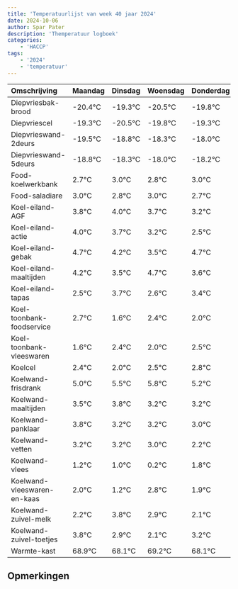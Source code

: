 ```yaml
---
title: 'Temperatuurlijst van week 40 jaar 2024'
date: 2024-10-06
author: Spar Pater
description: 'Themperatuur logboek'
categories:
    - 'HACCP'
tags:
    - '2024'
    - 'temperatuur'
---
```

|Omschrijving|Maandag|Dinsdag|Woensdag|Donderdag|Vrijdag|Zaterdag|Zondag|
|:---|:---|:---|:---|:---|:---|:---|:---|
|Diepvriesbak-brood|-20.4°C|-19.3°C|-20.5°C|-19.8°C|-19.3°C|-19.0°C|-19.2°C|
|Diepvriescel|-19.3°C|-20.5°C|-19.8°C|-19.3°C|-19.0°C|-19.2°C|-19.0°C|
|Diepvrieswand-2deurs|-19.5°C|-18.8°C|-18.3°C|-18.0°C|-18.2°C|-18.0°C|-18.3°C|
|Diepvrieswand-5deurs|-18.8°C|-18.3°C|-18.0°C|-18.2°C|-18.0°C|-18.3°C|-18.8°C|
|Food-koelwerkbank|2.7°C|3.0°C|2.8°C|3.0°C|2.7°C|2.2°C|1.5°C|
|Food-saladiare|3.0°C|2.8°C|3.0°C|2.7°C|2.2°C|1.5°C|2.7°C|
|Koel-eiland-AGF|3.8°C|4.0°C|3.7°C|3.2°C|2.5°C|3.7°C|2.6°C|
|Koel-eiland-actie|4.0°C|3.7°C|3.2°C|2.5°C|3.7°C|2.6°C|3.4°C|
|Koel-eiland-gebak|4.7°C|4.2°C|3.5°C|4.7°C|3.6°C|4.4°C|4.0°C|
|Koel-eiland-maaltijden|4.2°C|3.5°C|4.7°C|3.6°C|4.4°C|4.0°C|4.5°C|
|Koel-eiland-tapas|2.5°C|3.7°C|2.6°C|3.4°C|3.0°C|3.5°C|3.8°C|
|Koel-toonbank-foodservice|2.7°C|1.6°C|2.4°C|2.0°C|2.5°C|2.8°C|2.2°C|
|Koel-toonbank-vleeswaren|1.6°C|2.4°C|2.0°C|2.5°C|2.8°C|2.2°C|2.2°C|
|Koelcel|2.4°C|2.0°C|2.5°C|2.8°C|2.2°C|2.2°C|2.0°C|
|Koelwand-frisdrank|5.0°C|5.5°C|5.8°C|5.2°C|5.2°C|5.0°C|4.2°C|
|Koelwand-maaltijden|3.5°C|3.8°C|3.2°C|3.2°C|3.0°C|2.2°C|3.8°C|
|Koelwand-panklaar|3.8°C|3.2°C|3.2°C|3.0°C|2.2°C|3.8°C|2.9°C|
|Koelwand-vetten|3.2°C|3.2°C|3.0°C|2.2°C|3.8°C|2.9°C|2.1°C|
|Koelwand-vlees|1.2°C|1.0°C|0.2°C|1.8°C|0.9°C|0.1°C|1.2°C|
|Koelwand-vleeswaren-en-kaas|2.0°C|1.2°C|2.8°C|1.9°C|1.1°C|2.2°C|1.1°C|
|Koelwand-zuivel-melk|2.2°C|3.8°C|2.9°C|2.1°C|3.2°C|2.1°C|3.1°C|
|Koelwand-zuivel-toetjes|3.8°C|2.9°C|2.1°C|3.2°C|2.1°C|3.1°C|3.8°C|
|Warmte-kast|68.9°C|68.1°C|69.2°C|68.1°C|69.1°C|69.8°C|68.6°C|

## Opmerkingen


